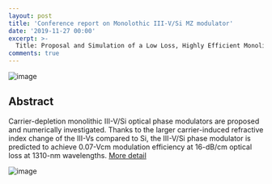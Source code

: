 ```yaml
---
layout: post
title: 'Conference report on Monolothic III-V/Si MZ modulator'
date: '2019-11-27 00:00'
excerpt: >-
  Title: Proposal and Simulation of a Low Loss, Highly Efficient Monolithic III-V/Si Optical Phase Shifter
comments: true
---
```

![image](https://1.bp.blogspot.com/-QvIXLQYBC9k/Xb7_mFrJjFI/AAAAAAAADFo/pl272oBhac0UaUY6s39XHoBRngmevGUOgCLcBGAsYHQ/s1600/device.PNG)

## Abstract
Carrier-depletion monolithic III-V/Si optical phase modulators are proposed and numerically investigated. Thanks to the larger carrier-induced refractive index change of the III-Vs compared to Si, the III-V/Si phase modulator is predicted to achieve 0.07-Vcm modulation efficiency at 16-dB/cm optical loss at 1310-nm wavelengths.
[More detail](https://ieeexplore.ieee.org/document/8926128)

![image](https://1.bp.blogspot.com/-tF0IID-txjs/Xb7_Sm_tI_I/AAAAAAAADFg/mrItsbX1XUwh5fYp0mu41JsM4zJCXEy8QCEwYBhgL/s1600/IMG_9519.jpg)

